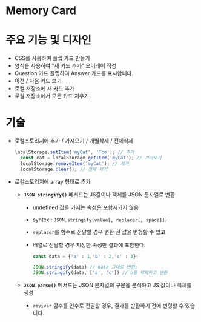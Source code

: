 # Memory Card

# 주요 기능 및 디자인

- CSS를 사용하여 플립 카드 만들기
- 양식을 사용하여 "새 카드 추가" 오버레이 작성
- Question 카드 플립하여 Answer 카드를 표시합니다.
- 이전 / 다음 카드 보기
- 로컬 저장소에 새 카드 추가
- 로컬 저장소에서 모든 카드 지우기

# 기술

- 로컬스토리지에 추가 / 가져오기 / 개별삭제 / 전체삭제

    ```jsx
    localStorage.setItem('myCat', 'Tom'); // 추가
      const cat = localStorage.getItem('myCat'); // 가져오기
      localStorage.removeItem('myCat'); // 제거
      localStorage.clear(); // 전체 제거
    ```

- 로컬스토리지에 array 형태로 추가
  - **`JSON.stringify()`** 메서드는 JS값이나 객체를 JSON 문자열로 변환
    - undefined 값을 가지는 속성은 포함시키지 않음
    - syntex : `JSON.stringify(value[, replacer[, space]])`
    - `replacer`를 함수로 전달할 경우 변환 전 값을 변형할 수 있고
    - 배열로 전달할 경우 지정한 속성만 결과에 포함한다.

        ```jsx
        const data = {'a' : 1,'b' : 2,'c' : 3}; 
        
        JSON.stringify(data) // data 그대로 변환;
        JSON.stringify(data, ['a', 'c']) // b를 제외하고 변환
        ```

  - **`JSON.parse()`** 메서드는 JSON 문자열의 구문을 분석하고 JS 값이나 객체를 생성
    - `reviver` 함수를 인수로 전달할 경우, 결과를 반환하기 전에 변형할 수 있습니다.
